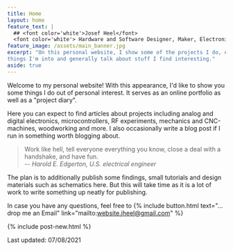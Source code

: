 ```yaml
---
title: Home
layout: home
feature_text: |
  ## <font color='white'>Josef Heel</font>
  <font color='white'> Hardware and Software Designer, Maker, Electronics Enthusiast </font>
feature_image: /assets/main_banner.jpg
excerpt: "On this personal website, I show some of the projects I do, explain
things I'm into and generally talk about stuff I find interesting."
aside: true
---
```


Welcome to my personal website! With this appearance, I'd like to show you some things I do out of personal interest. It serves as an online portfolio as well as a "project diary".

Here you can expect to find articles about projects including analog and digital electronics, microcontrollers, RF experiments, mechanics and CNC-machines, woodworking and more. I also occasionally write a blog post if I run in something worth blogging about.

> Work like hell, tell everyone everything you know, close a deal with a
> handshake, and have fun. <br>
> -- <cite>Harold E. Edgerton, U.S. electrical engineer</cite>

The plan is to additionally publish some findings, small tutorials and design materials such as schematics here. But this will take time as it is a lot of work to write something up neatly for publishing.

In case you have any questions, feel free to
{% include button.html text="... drop me an Email" link="mailto:website.jheel@gmail.com" %}

{% include post-new.html %}

Last updated: 07/08/2021
